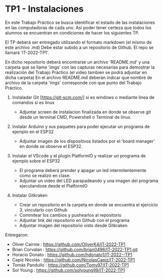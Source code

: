 # TP1 - Instalaciones

En este Trabajo Práctico se busca identificar el estado de las instalaciones en las computadoras de cada uno. Así poder tener certeza que todos los alumnos se encuentran en condiciones de hacer los siguientes TP.

El TP deberá ser entregado utilizando el formato markdown (el mismo de este archivo .md) Debe estar subido a un repositorio de Github. El repo se llamará 'IT-2022-TP1'.

En dicho repositorio deberá encontrarse un archivo 'README.md' y una carpeta que se llame 'imgs' con las capturas necesarias para demostrar la realización del Trabajo Práctico (el video tambien se podrá adjuntar en dicha carpeta)
En el archivo README.md deberán indicar que nombre de archivo de la carpeta 'imgs' corresponde con que punto del Trabajo Práctico.

1) Instaladar Git [https://git-scm.com/] si es windows o mediante linea de comandos si es linux
    - Adjuntar screen de instalacion finalizada en donde se observe git desde un terminal CMD, Powershell o Terminal de linux.

2) Instalar Arduino y sus paquetes para poder ejecutar un programa de ejemplo en el ESP32
    - Adjuntar imagen de los dispositivos listados por el 'board manager' en donde se observe el ESP32.

3) Instalar el VScode y el plugin PlatformIO y realizar un programa de ejemplo sobre el ESP32 
    - El programa deberá prender y apagar un led intermitentemente como se realizó en clase.
    - Adjuntar un video del LED parapadeando y una imagen del programa ejecutandose desde el PlatformIO

4) Instalar Gitkraken 
    - Crear un repositorio en la carpeta en donde se encuentra el ejercicio 3, vincularlo con Github
    - Commitear los cambios y pushearlos al repositorio
    - Adjuntar link del repositorio en Github con el programa 
    - Adjuntar imagen del repositorio visto desde Gitkraken


Entregaron: 
- Oliver Cairnie : https://github.com/OliverK4/IT-2022-TP1
- Brian Corvalan : https://github.com/brian0496/IT-2022-TP1.git
- Horacio Donato : https://github.com/hdonato1/IT-2022--TP1
- Capiz Nicolás : https://github.com/NicolasCapiz/IT-2022-TP1
- Tomás Pandullo : https://github.com/Tomy97/IT-2022-TP1
- Sol Young : https://github.com/solyoung99/IT-2022-TP1
